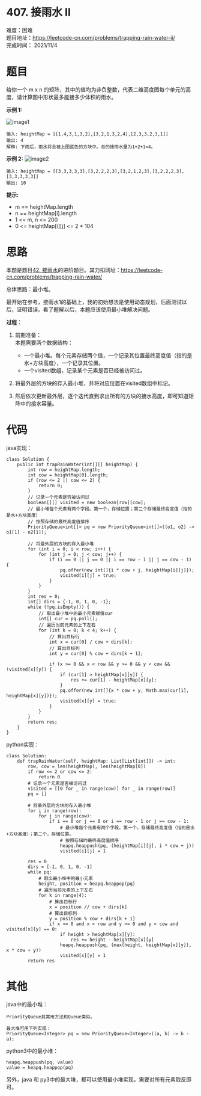 # 407. 接雨水 II
难度：困难   
题目地址：https://leetcode-cn.com/problems/trapping-rain-water-ii/   
完成时间：  2021/11/4   
# 题目
给你一个 m x n 的矩阵，其中的值均为非负整数，代表二维高度图每个单元的高度，请计算图中形状最多能接多少体积的雨水。

**示例 1:**

![image1](https://assets.leetcode.com/uploads/2021/04/08/trap2-3d.jpg)
```
输入: heightMap = [[1,4,3,1,3,2],[3,2,1,3,2,4],[2,3,3,2,3,1]]
输出: 4
解释: 下雨后，雨水将会被上图蓝色的方块中。总的接雨水量为1+2+1=4。
```
**示例 2:**
![image2](https://assets.leetcode.com/uploads/2021/04/08/trap2-3d.jpg)

```
输入: heightMap = [[3,3,3,3,3],[3,2,2,2,3],[3,2,1,2,3],[3,2,2,2,3],[3,3,3,3,3]]
输出: 10
```

**提示:**

+ m == heightMap.length
+ n == heightMap[i].length
+ 1 <= m, n <= 200
+ 0 <= heightMap[i][j] <= 2 * 104

# 思路
本题是题目[42. 接雨水](./42.%20接雨水.md)的进阶题目。其力扣网址：https://leetcode-cn.com/problems/trapping-rain-water/

总体思路：最小堆。

最开始在参考，接雨水1的基础上，我的初始想法是使用动态规划，后面测试以后，证明错误。看了题解以后，本题应该使用最小堆解决问题。

**过程：**    

1. 前期准备：  
本题需要两个数据结构：
   + 一个最小堆。每个元素存储两个值，一个记录其位置最终高度值（指的是水+方块高度），一个记录其位置。
   + 一个visited数组，记录某个元素是否已经被访问过。

2. 将最外层的方块的存入最小堆，并将对应位置在visited数组中标记。
3. 然后依次更新最外层，逐个迭代直到求出所有的方块的接水高度，即可知道矩阵中的接水容量。


# 代码
java实现：   
```
class Solution {
    public int trapRainWater(int[][] heightMap) {
        int row = heightMap.length;
        int cow = heightMap[0].length;
        if (row <= 2 || cow <= 2) {
            return 0;
        }
        // 记录一个元素是否被访问过
        boolean[][] visited = new boolean[row][cow];
        // 最小堆每个元素有两个字段。第一个，存储位置；第二个存储最终高度值（指的是水+方块高度）
        // 按照存储的最终高度值排序
        PriorityQueue<int[]> pq = new PriorityQueue<int[]>((o1, o2) -> o1[1] - o2[1]);

        // 将最外层的方块的存入最小堆
        for (int i = 0; i < row; i++) {
            for (int j = 0; j < cow; j++) {
                if (i == 0 || j == 0 || i == row - 1 || j == cow - 1) {
                    pq.offer(new int[]{i * cow + j, heightMap[i][j]});
                    visited[i][j] = true;
                }
            }
        }
        int res = 0;
        int[] dirs = {-1, 0, 1, 0, -1};
        while (!pq.isEmpty()) {
            // 取出最小堆中的最小元素赋值cur
            int[] cur = pq.poll();
            // 遍历当前元素的上下左右
            for (int k = 0; k < 4; k++) {
                // 算出目标行
                int x = cur[0] / cow + dirs[k];
                // 算出目标列
                int y = cur[0] % cow + dirs[k + 1];

                if (x >= 0 && x < row && y >= 0 && y < cow && !visited[x][y]) {
                    if (cur[1] > heightMap[x][y]) {
                        res += cur[1] - heightMap[x][y];
                    }
                    pq.offer(new int[]{x * cow + y, Math.max(cur[1], heightMap[x][y])});
                    visited[x][y] = true;
                }
            }
        }
        return res;
    }
}
```
python实现：   
```
class Solution:
    def trapRainWater(self, heightMap: List[List[int]]) -> int:
        row, cow = len(heightMap), len(heightMap[0])
        if row <= 2 or cow <= 2:
            return 0
        # 记录一个元素是否被访问过
        visited = [[0 for _ in range(cow)] for _ in range(row)]
        pq = []

        # 将最外层的方块的存入最小堆
        for i in range(row):
            for j in range(cow):
                if i == 0 or j == 0 or i == row - 1 or j == cow - 1:
                    # 最小堆每个元素有两个字段。第一个，存储最终高度值（指的是水+方块高度）；第二个，存储位置。
                    # 按照存储的最终高度值排序
                    heapq.heappush(pq, (heightMap[i][j], i * cow + j))
                    visited[i][j] = 1
                    
        res = 0
        dirs = [-1, 0, 1, 0, -1]
        while pq:
            # 取出最小堆中的最小元素
            height, position = heapq.heappop(pq)
            # 遍历当前元素的上下左右
            for k in range(4):
                # 算出目标行
                x = position // cow + dirs[k]
                # 算出目标列
                y = position % cow + dirs[k + 1]
                if x >= 0 and x < row and y >= 0 and y < cow and visited[x][y] == 0:
                    if height > heightMap[x][y]:
                        res += height - heightMap[x][y]
                    heapq.heappush(pq, (max(height, heightMap[x][y]), x * cow + y))
                    visited[x][y] = 1
        return res
```


# 其他

java中的最小堆：
```
PriorityQueue其常用方法和Queue类似。

最大堆可用下列实现：
PriorityQueue<Integer> pq = new PriorityQueue<Integer>((a, b) -> b - a);
```

python3中的最小堆：
```
heapq.heappush(pq, value)
value = heapq.heappop(pq)
```

另外，java 和 py3中的最大堆，都可以使用最小堆实现，需要对所有元素取反即可。